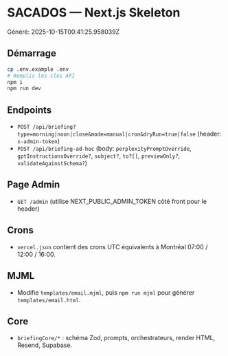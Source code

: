 
# SACADOS — Next.js Skeleton

Généré: 2025-10-15T00:41:25.958039Z

## Démarrage
```bash
cp .env.example .env
# Remplis les clés API
npm i
npm run dev
```

## Endpoints
- `POST /api/briefing?type=morning|noon|close&mode=manual|cron&dryRun=true|false` (header: `x-admin-token`)
- `POST /api/briefing-ad-hoc` (body: `perplexityPromptOverride`, `gptInstructionsOverride?`, `subject?`, `to?[]`, `previewOnly?`, `validateAgainstSchema?`)

## Page Admin
- `GET /admin` (utilise NEXT_PUBLIC_ADMIN_TOKEN côté front pour le header)

## Crons
- `vercel.json` contient des crons UTC équivalents à Montréal 07:00 / 12:00 / 16:00.

## MJML
- Modifie `templates/email.mjml`, puis `npm run mjml` pour générer `templates/email.html`.

## Core
- `briefingCore/*` : schéma Zod, prompts, orchestrateurs, render HTML, Resend, Supabase.

